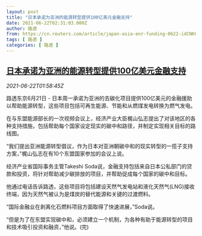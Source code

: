 ```yaml
---
layout: post
title: "日本承诺为亚洲的能源转型提供100亿美元金融支持"
date: 2021-06-22T02:31:03.000Z
author: 路透
from: https://cn.reuters.com/article/japan-asia-enr-funding-0622-idCNKCS2DY05V
tags: [ 路透 ]
categories: [ 路透 ]
---
```

<!--1624329063000-->
[日本承诺为亚洲的能源转型提供100亿美元金融支持](https://cn.reuters.com/article/japan-asia-enr-funding-0622-idCNKCS2DY05V)
------

<div>
<div><i>2021-06-22T01:58:45Z</i></div><p>路透东京6月21日 - 日本周一承诺为亚洲的去碳化项目提供100亿美元的金融援助以帮助能源转型，这些项目包括可再生能源、节能和从燃煤发电转换为燃气发电。</p><p>在与东盟能源部长的一次视频会议上，经济产业大臣梶山弘志提出了对该地区的各种支持措施，包括帮助每个国家设定现实的碳中和路径，并制定实现相关目标的路线图。</p><p>“我们提出亚洲能源转型倡议，作为日本对亚洲朝碳中和的现实转型的一揽子支持方案，”梶山弘志在有10个东盟国家参加的会议上说。</p><p>经济产业省国际事务主管Takeshi Soda说，金融支持包括来自日本公私部门的贷款和投资，将针对帮助减少碳排放的项目，并帮助促成每个国家的碳中和目标。</p><p>他通过电话告诉路透，这些项目将包括建设天然气发电站和液化天然气(LNG)接收终端，因为天然气被认为是煤炭的替代能源和关键的过渡燃料。</p><p>“国际金融业在剥离化石燃料项目方面取得了快速进展，”Soda说。</p><p>“但是为了在东盟实现碳中和，必须建立一个机制，为各种有助于能源转型的项目和技术吸引投资和融资，”他说。(完)</p>
</div>
